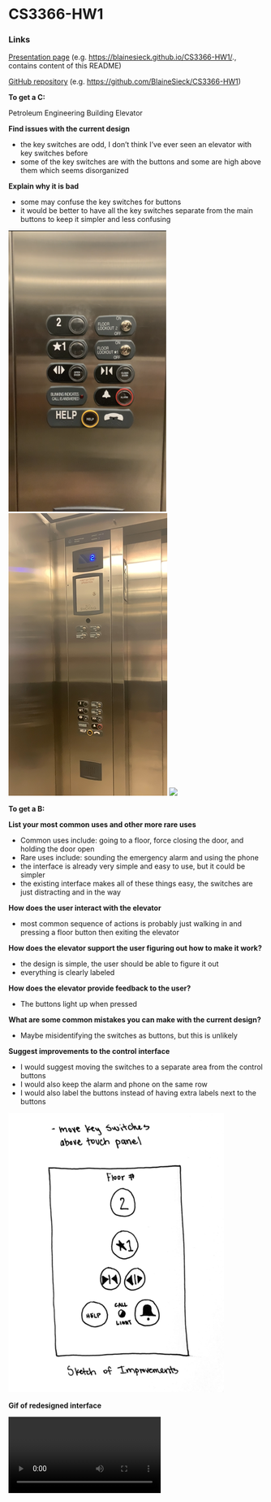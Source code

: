 # CS3366-HW1

### Links
[Presentation page](https://blainesieck.github.io/CS3366-HW1/.) (e.g. https://blainesieck.github.io/CS3366-HW1/., contains content of this README)

[GitHub repository](https://github.com/BlaineSieck/CS3366-HW1) (e.g. https://github.com/BlaineSieck/CS3366-HW1)

**To get a C:**

Petroleum Engineering Building Elevator

**Find issues with the current design**
- the key switches are odd, I don’t think I’ve ever seen an elevator with key switches before
- some of the key switches are with the buttons and some are high above them which seems disorganized

**Explain why it is bad**
- some may confuse the key switches for buttons
- it would be better to have all the key switches separate from the main buttons to keep it simpler and less confusing

![](panel.png)
![](entire%20elevator.png)
![](elevator.gif)

**To get a B:**

**List your most common uses and other more rare uses**
- Common uses include: going to a floor, force closing the door, and holding the door open
- Rare uses include: sounding the emergency alarm and using the phone
- the interface is already very simple and easy to use, but it could be simpler
- the existing interface makes all of these things easy, the switches are just distracting and in the way

**How does the user interact with the elevator**
- most common sequence of actions is probably just walking in and pressing a floor button then exiting the elevator

**How does the elevator support the user figuring out how to make it work?**
- the design is simple, the user should be able to figure it out
- everything is clearly labeled

**How does the elevator provide feedback to the user?**
- The buttons light up when pressed

**What are some common mistakes you can make with the current design?**
- Maybe misidentifying the switches as buttons, but this is unlikely

**Suggest improvements to the control interface**
- I would suggest moving the switches to a separate area from the control buttons
- I would also keep the alarm and phone on the same row
- I would also label the buttons instead of having extra labels next to the buttons

![](sketch.png)

**Gif of redesigned interface**

![](Demo%20Github.mov)
